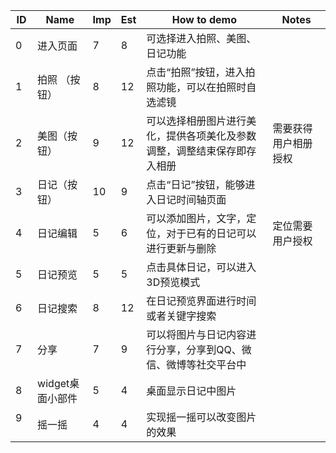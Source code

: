 | ID    | Name        | Imp  | Est  | How to demo                          | Notes      |
| ----- | ----------- | ---- | ---- | ------------------------------------ | ---------- |
| 0     | 进入页面        | 7    | 8    | 可选择进入拍照、美图、日记功能                      |            |
| 1     | 拍照  （按钮）    | 8    | 12   | 点击“拍照”按钮，进入拍照功能，可以在拍照时自选滤镜           |            |
| 2     | 美图（按钮）      | 9    | 12   | 可以选择相册图片进行美化，提供各项美化及参数调整，调整结束保存即存入相册 | 需要获得用户相册授权 |
| 3     | 日记（按钮）      | 10   | 9    | 点击“日记”按钮，能够进入日记时间轴页面                 |            |
| 4     | 日记编辑        | 5    | 6    | 可以添加图片，文字，定位，对于已有的日记可以进行更新与删除        | 定位需要用户授权   |
| 5     | 日记预览        | 5    | 5    | 点击具体日记，可以进入3D预览模式                    |            |
| 6     | 日记搜索        | 8    | 12   | 在日记预览界面进行时间或者关键字搜索                   |            |
| 7     | 分享          | 7    | 9    | 可以将图片与日记内容进行分享，分享到QQ、微信、微博等社交平台中     |            |
| 8     | widget桌面小部件 | 5    | 4    | 桌面显示日记中图片                            |            |
| 9     | 摇一摇 | 4    | 4    | 实现摇一摇可以改变图片的效果                            |            |
